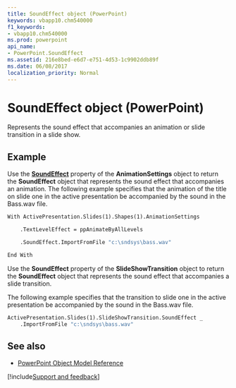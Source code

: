 ```yaml
---
title: SoundEffect object (PowerPoint)
keywords: vbapp10.chm540000
f1_keywords:
- vbapp10.chm540000
ms.prod: powerpoint
api_name:
- PowerPoint.SoundEffect
ms.assetid: 216e8bed-e6d7-e751-4d53-1c9902ddb89f
ms.date: 06/08/2017
localization_priority: Normal
---
```



# SoundEffect object (PowerPoint)

Represents the sound effect that accompanies an animation or slide transition in a slide show.


## Example

Use the **[SoundEffect](PowerPoint.AnimationSettings.SoundEffect.md)** property of the **AnimationSettings** object to return the **SoundEffect** object that represents the sound effect that accompanies an animation. The following example specifies that the animation of the title on slide one in the active presentation be accompanied by the sound in the Bass.wav file.


```vb
With ActivePresentation.Slides(1).Shapes(1).AnimationSettings

    .TextLevelEffect = ppAnimateByAllLevels

    .SoundEffect.ImportFromFile "c:\sndsys\bass.wav"

End With
```

Use the **SoundEffect** property of the **SlideShowTransition** object to return the **SoundEffect** object that represents the sound effect that accompanies a slide transition.

The following example specifies that the transition to slide one in the active presentation be accompanied by the sound in the Bass.wav file.

```vb
ActivePresentation.Slides(1).SlideShowTransition.SoundEffect _
    .ImportFromFile "c:\sndsys\bass.wav"
```


## See also

- [PowerPoint Object Model Reference](overview/PowerPoint/object-model.md)

[!include[Support and feedback](~/includes/feedback-boilerplate.md)]